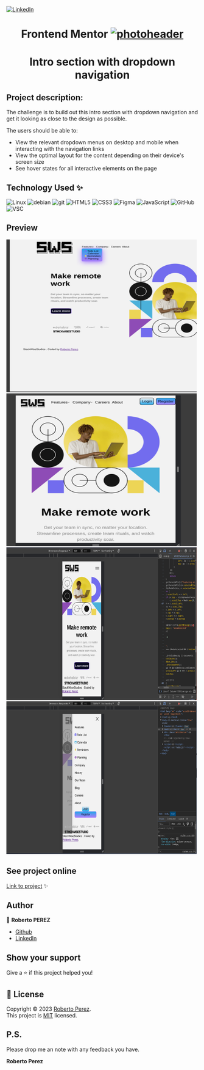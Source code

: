<a href="https://www.linkedin.com/in/pejir/" target="_blank"><img src="https://img.shields.io/badge/LinkedIn-blue?style=flat&logo=linkedin&labelColor=blue" alt="LinkedIn" /></a>

<h1 align="center">Frontend Mentor
  
   

<a href ="">
    <img src="https://www.frontendmentor.io/static/images/logo-mobile.svg" loading="lazy" alt="photoheader" evi-   width="96" height="96"target="_blank">
  </a>
 
</h1>
<h1 align="center">Intro section with dropdown navigation</h1>

 

<!---
<p>
  <img alt="Version" src="https://img.shields.io/badge/version-pejir-blue.svg?cacheSeconds=2592000" />
  <a href="pejir" target="_blank">
    <img alt="Documentation" src="https://img.shields.io/badge/documentation-yes-brightgreen.svg" />
  </a>
  <a href="https://opensource.org/license/mit/" target="_blank">
    <img alt="License: MIT" src="https://img.shields.io/badge/License-MIT-yellow.svg" />
  </a>
  <a href="https://twitter.com/PerezPejir84" target="_blank">
    <img alt="Twitter: pejir" src="https://img.shields.io/twitter/follow/pejir.svg?style=social" />
  </a>
</p>
---> 
## Project description: 

The challenge is to build out this intro section with dropdown navigation and get it looking as close to the design as possible.

The users should be able to:

- View the relevant dropdown menus on desktop and mobile when interacting with the navigation links
- View the optimal layout for the content depending on their device's screen size
- See hover states for all interactive elements on the page


## Technology Used ✨
![Linux](https://img.shields.io/badge/Linux-FCC624?style=for-the-badge&logo=linux&logoColor=black)
![debian](https://img.shields.io/badge/debian-red?style=for-the-badge&logo=debian&logoColor=red&color=grey)
![git](https://img.shields.io/badge/GIT-E44C30?style=for-the-badge&logo=git&logoColor=white)
![HTML5](https://img.shields.io/badge/html5-%23E34F26.svg?style=for-the-badge&logo=html5&logoColor=white)
![CSS3](https://img.shields.io/badge/css3-%231572B6.svg?style=for-the-badge&logo=css3&logoColor=white) 
![Figma](https://img.shields.io/badge/figma-%23f24e1e.svg?style=for-the-badge&logo=figma&logoColor=white)
![JavaScript](https://img.shields.io/badge/javascript-%23F7DF1E.svg?style=for-the-badge&logo=javascript&logoColor=black)
![GitHub](https://img.shields.io/badge/github-%23121011.svg?style=for-the-badge&logo=github&logoColor=white) 
![VSC](https://img.shields.io/badge/VISUAL%20studio%20code-%23007acc.svg?style=for-the-badge&logo=Visual%20Studio%20Code&logoColor=white)
 



## Preview

<a href="https://pejir.github.io/intro-section-with-dropdown-navigation-main/">
  <img src="./screenshots/photo4.png" width="500" height="400">
  <img src="./screenshots/photo2.png" width="500" height="400">
  <img src="./screenshots/photo1.png" width="500" height="400">
  <img src="./screenshots/photo3.png" width="500" height="400">
  
</a>


##  See project online 

[Link to project](https://pejir.github.io/intro-section-with-dropdown-navigation-main/) ✨



 

## Author

👤 **Roberto PEREZ**

<!--- 
* [Website](https://pejir.github.io/robertoportfolio.io/ )
* [Twitter](https://twitter.com/pejir)--->
* [Github](https://github.com/pejir)
* [LinkedIn](https://linkedin.com/in/pejir)

<!---
## 🤝 Contributing

Contributions, issues and feature requests are welcome!<br />Feel free to check [issues page](pejir). You can also take a look at the [contributing guide](pejir).
---> 
 
## Show your support

Give a ⭐️ if this project helped you!

<!---
<a href="https://www.patreon.com/pejir">
  <img src="https://c5.patreon.com/external/logo/become_a_patron_button@2x.png" width="160">
</a>
--->

## 📝 License

Copyright © 2023 [Roberto Perez](https://github.com/PeJiR).<br />
This project is [MIT](https://opensource.org/license/mit/) licensed.


P.S.
------------

Please drop me an note with any feedback you have.

**Roberto Perez**
